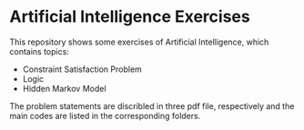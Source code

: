 # Artificial Intelligence Exercises
This repository shows some exercises of Artificial Intelligence, which contains topics:  
* Constraint Satisfaction Problem
* Logic
* Hidden Markov Model  

The problem statements are discribled in three pdf file, respectively and the main codes are listed in the corresponding folders.
